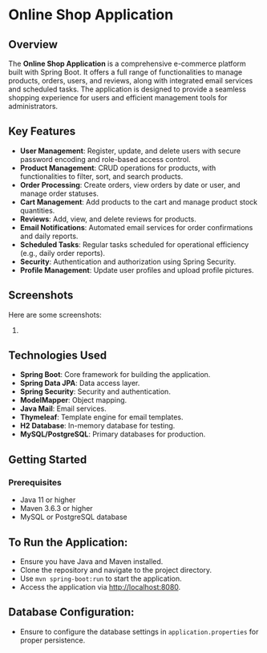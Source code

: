 # Online Shop Application

## Overview

The **Online Shop Application** is a comprehensive e-commerce platform built with Spring Boot. It offers a full range of functionalities to manage products, orders, users, and reviews, along with integrated email services and scheduled tasks. The application is designed to provide a seamless shopping experience for users and efficient management tools for administrators.

## Key Features

- **User Management**: Register, update, and delete users with secure password encoding and role-based access control.
- **Product Management**: CRUD operations for products, with functionalities to filter, sort, and search products.
- **Order Processing**: Create orders, view orders by date or user, and manage order statuses.
- **Cart Management**: Add products to the cart and manage product stock quantities.
- **Reviews**: Add, view, and delete reviews for products.
- **Email Notifications**: Automated email services for order confirmations and daily reports.
- **Scheduled Tasks**: Regular tasks scheduled for operational efficiency (e.g., daily order reports).
- **Security**: Authentication and authorization using Spring Security.
- **Profile Management**: Update user profiles and upload profile pictures.

## Screenshots

Here are some screenshots:

1. 



## Technologies Used

- **Spring Boot**: Core framework for building the application.
- **Spring Data JPA**: Data access layer.
- **Spring Security**: Security and authentication.
- **ModelMapper**: Object mapping.
- **Java Mail**: Email services.
- **Thymeleaf**: Template engine for email templates.
- **H2 Database**: In-memory database for testing.
- **MySQL/PostgreSQL**: Primary databases for production.

## Getting Started

### Prerequisites

- Java 11 or higher
- Maven 3.6.3 or higher
- MySQL or PostgreSQL database

## To Run the Application:

- Ensure you have Java and Maven installed.
- Clone the repository and navigate to the project directory.
- Use `mvn spring-boot:run` to start the application.
- Access the application via [http://localhost:8080](http://localhost:8080).

## Database Configuration:

- Ensure to configure the database settings in `application.properties` for proper persistence.

